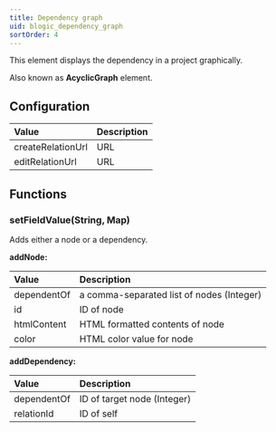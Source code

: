 ```yaml
---
title: Dependency graph
uid: blogic_dependency_graph
sortOrder: 4
---
```


This element displays the dependency in a project graphically.

Also known as **AcyclicGraph** element.

## Configuration

| Value             | Description |
|:------------------|:------------|
| createRelationUrl | URL         |
| editRelationUrl   | URL         |

## Functions

### setFieldValue(String, Map)

Adds either a node or a dependency.

**addNode:**

| Value       | Description                     |
|:------------|:--------------------------------|
| dependentOf | a comma-separated list of nodes (Integer) |
| id          | ID of node                      |
| htmlContent | HTML formatted contents of node |
| color       | HTML color value for node       |

**addDependency:**

| Value       | Description                 |
|:------------|:----------------------------|
| dependentOf | ID of target node (Integer) |
| relationId  | ID of self                  |
